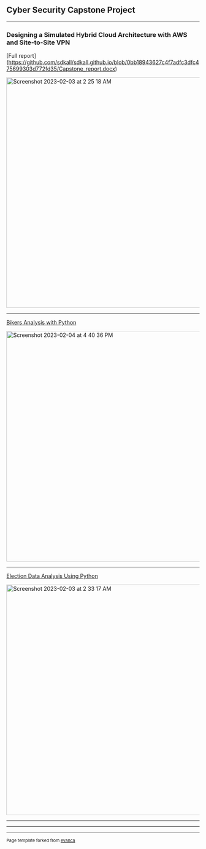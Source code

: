 ## Cyber Security Capstone Project

---

### Designing a Simulated Hybrid Cloud Architecture with AWS and Site-to-Site VPN

[Full report]
(https://github.com/sdkall/sdkall.github.io/blob/0bb18943627c4f7adfc3dfc475699303d772fd35/Capstone_report.docx)

<img width="600" alt="Screenshot 2023-02-03 at 2 25 18 AM" src="https://user-images.githubusercontent.com/122862334/216537955-7c1e7446-ecef-4d2a-8caa-17342c4ac49b.png">







---

[Bikers Analysis with Python](https://github.com/sdkall/sdkall.github.io/blob/1c54818ddb8e59bd84e072b11e220f8993d8d36f/bike_analysis.ipynb)

<img width="600" alt="Screenshot 2023-02-04 at 4 40 36 PM" src="https://user-images.githubusercontent.com/122862334/216790728-2a4b96ab-0f04-4d2e-ab46-34bd109da35d.png">

---

[Election Data Analysis Using Python](https://github.com/sdkall/sdkall.github.io/blob/2926953a25077b8aa4b565717da14904bd42f096/election_analysis.ipynb)

<img width="600" alt="Screenshot 2023-02-03 at 2 33 17 AM" src="https://user-images.githubusercontent.com/122862334/216539513-8bbfbdec-c584-4ace-aeeb-619e45ba7e34.png">

---






---




---
<p style="font-size:11px">Page template forked from <a href="https://github.com/evanca/quick-portfolio">evanca</a></p>
<!-- Remove above link if you don't want to attibute -->

